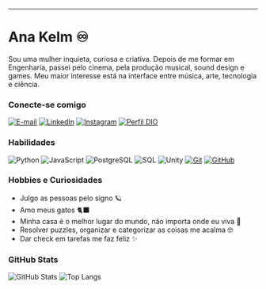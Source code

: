
---

# Ana Kelm ♾️ 
Sou uma mulher inquieta, curiosa e criativa. Depois de me formar em Engenharia, passei pelo cinema, pela produção musical, sound design e games. Meu maior interesse está na interface entre música, arte, tecnologia e ciência.
### Conecte-se comigo

[![E-mail](https://img.shields.io/badge/-Email-E60177?style=for-the-badge&logo=microsoft-outlook&logoColor=17CEE6)](mailto:anapaula.ksoares@gmail.com)
[![LinkedIn](https://img.shields.io/badge/-LinkedIn-E60177?style=for-the-badge&logo=linkedin&logoColor=17CEE6)](https://www.linkedin.com/in/anapaulaksoares/)
[![Instagram](https://img.shields.io/badge/-Instagram-E60177?style=for-the-badge&logo=instagram&logoColor=17CEE6)](https://www.instagram.com/_ana.kelm/)
[![Perfil DIO](https://img.shields.io/badge/-Meu%20Perfil%20na%20DIO-990F56?style=for-the-badge)](https://web.dio.me/users/anapaula_ksoares/)

### Habilidades
![Python](https://img.shields.io/badge/Python-E60177?style=for-the-badge&logo=python&logoColor=17CEE6)
![JavaScript](https://img.shields.io/badge/JavaScript-E60177?style=for-the-badge&logo=javascript&logoColor=17CEE6)
![PostgreSQL](https://img.shields.io/badge/PostgreSQL-E60177?style=for-the-badge&logo=PostgreSQL&logoColor=17CEE6)
![SQL](https://img.shields.io/badge/SQL-E60177?style=for-the-badge&logo=MySQL&logoColor=17CEE6)
![Unity](https://img.shields.io/badge/Unity-E60177?style=for-the-badge&logo=Unity&logoColor=17CEE6)
[![Git](https://img.shields.io/badge/Git-E60177?style=for-the-badge&logo=git&logoColor=17CEE6)](https://git-scm.com/doc) 
[![GitHub](https://img.shields.io/badge/GitHub-E60177?style=for-the-badge&logo=github&logoColor=17CEE6)](https://docs.github.com/)

### Hobbies e Curiosidades
+ Julgo as pessoas pelo signo 🪐
+ Amo meus gatos 🐈‍⬛
+ Minha casa é o melhor lugar do mundo, não importa onde eu viva 🏡
+ Resolver puzzles, organizar e categorizar as coisas me acalma 🤓
+ Dar check em tarefas me faz feliz ✨ 


### GitHub Stats
![GitHub Stats](https://github-readme-stats.vercel.app/api?username=anapppp&theme=transparent&bg_color=000&border_color=30A3DC&show_icons=true&icon_color=30A3DC&title_color=EA469B&text_color=FFF)
![Top Langs](https://github-readme-stats-git-masterrstaa-rickstaa.vercel.app/api/top-langs/?username=anapppp&layout=compact&bg_color=000&border_color=30A3DC&title_color=EA469B&text_color=FFF)


